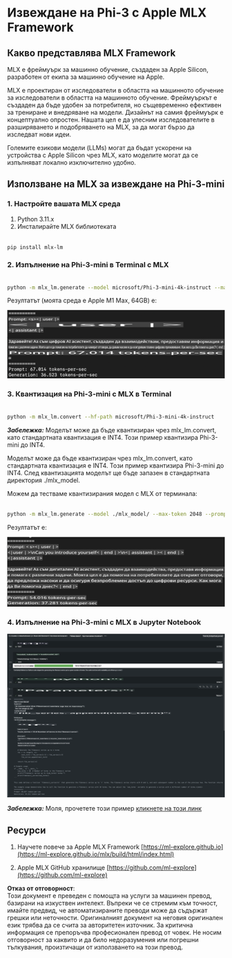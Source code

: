 # **Извеждане на Phi-3 с Apple MLX Framework**

## **Какво представлява MLX Framework**

MLX е фреймуърк за машинно обучение, създаден за Apple Silicon, разработен от екипа за машинно обучение на Apple.

MLX е проектиран от изследователи в областта на машинното обучение за изследователи в областта на машинното обучение. Фреймуъркът е създаден да бъде удобен за потребителя, но същевременно ефективен за трениране и внедряване на модели. Дизайнът на самия фреймуърк е концептуално опростен. Нашата цел е да улесним изследователите в разширяването и подобряването на MLX, за да могат бързо да изследват нови идеи.

Големите езикови модели (LLMs) могат да бъдат ускорени на устройства с Apple Silicon чрез MLX, като моделите могат да се изпълняват локално изключително удобно.

## **Използване на MLX за извеждане на Phi-3-mini**

### **1. Настройте вашата MLX среда**

1. Python 3.11.x  
2. Инсталирайте MLX библиотеката  

```bash

pip install mlx-lm

```

### **2. Изпълнение на Phi-3-mini в Terminal с MLX**

```bash

python -m mlx_lm.generate --model microsoft/Phi-3-mini-4k-instruct --max-token 2048 --prompt  "<|user|>\nCan you introduce yourself<|end|>\n<|assistant|>"

```

Резултатът (моята среда е Apple M1 Max, 64GB) е:

![Terminal](../../../../../translated_images/01.0d0f100b646a4e4c4f1cd36c1a05727cd27f1e696ed642c06cf6e2c9bbf425a4.bg.png)

### **3. Квантизация на Phi-3-mini с MLX в Terminal**

```bash

python -m mlx_lm.convert --hf-path microsoft/Phi-3-mini-4k-instruct

```

***Забележка:*** Моделът може да бъде квантизиран чрез mlx_lm.convert, като стандартната квантизация е INT4. Този пример квантизира Phi-3-mini до INT4.

Моделът може да бъде квантизиран чрез mlx_lm.convert, като стандартната квантизация е INT4. Този пример квантизира Phi-3-mini до INT4. След квантизацията моделът ще бъде запазен в стандартната директория ./mlx_model.

Можем да тестваме квантизирания модел с MLX от терминала:

```bash

python -m mlx_lm.generate --model ./mlx_model/ --max-token 2048 --prompt  "<|user|>\nCan you introduce yourself<|end|>\n<|assistant|>"

```

Резултатът е:

![INT4](../../../../../translated_images/02.04e0be1f18a90a58ad47e0c9d9084ac94d0f1a8c02fa707d04dd2dfc7e9117c6.bg.png)

### **4. Изпълнение на Phi-3-mini с MLX в Jupyter Notebook**

![Notebook](../../../../../translated_images/03.0cf0092fe143357656bb5a7bc6427c41d8528d772d38a82d0b2693e2a3eeb16e.bg.png)

***Забележка:*** Моля, прочетете този пример [кликнете на този линк](../../../../../code/03.Inference/MLX/MLX_DEMO.ipynb)

## **Ресурси**

1. Научете повече за Apple MLX Framework [https://ml-explore.github.io](https://ml-explore.github.io/mlx/build/html/index.html)

2. Apple MLX GitHub хранилище [https://github.com/ml-explore](https://github.com/ml-explore)

**Отказ от отговорност**:  
Този документ е преведен с помощта на услуги за машинен превод, базирани на изкуствен интелект. Въпреки че се стремим към точност, имайте предвид, че автоматизираните преводи може да съдържат грешки или неточности. Оригиналният документ на неговия оригинален език трябва да се счита за авторитетен източник. За критична информация се препоръчва професионален превод от човек. Не носим отговорност за каквито и да било недоразумения или погрешни тълкувания, произтичащи от използването на този превод.